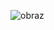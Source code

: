 ![obraz](https://github.com/dobravaza/pong_game/assets/97113127/d8affd07-b700-46ff-ab9e-68ce4972406f)
